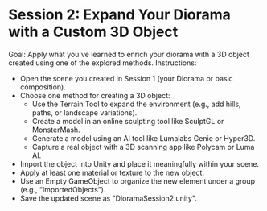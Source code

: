 # Session 2: Expand Your Diorama with a Custom 3D Object

Goal: Apply what you’ve learned to enrich your diorama with a 3D object created using one of the explored methods.
Instructions:

- Open the scene you created in Session 1 (your Diorama or basic composition).
- Choose one method for creating a 3D object:
    - Use the Terrain Tool to expand the environment (e.g., add hills, paths, or landscape variations).
    - Create a model in an online sculpting tool like SculptGL or MonsterMash.
    - Generate a model using an AI tool like Lumalabs Genie or Hyper3D.
    - Capture a real object with a 3D scanning app like Polycam or Luma AI.
- Import the object into Unity and place it meaningfully within your scene.
- Apply at least one material or texture to the new object.
- Use an Empty GameObject to organize the new element under a group (e.g., “ImportedObjects”).
- Save the updated scene as "DioramaSession2.unity".
